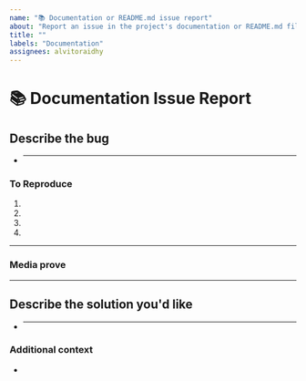```yaml
---
name: "📚 Documentation or README.md issue report"
about: "Report an issue in the project's documentation or README.md file."
title: ""
labels: "Documentation"
assignees: alvitoraidhy
---
```


# **📚 Documentation Issue Report**

## **Describe the bug**

<!-- A clear and concise description of what the bug is. -->

- ***

### **To Reproduce**

<!-- Steps to reproduce the error:
(e.g.:)
1. Use x argument / navigate to
2. Fill this information
3. Go to...
4. See error -->

<!-- Write the steps here (add or remove as many steps as needed)-->

1.
2.
3.
4.

---

### **Media prove**

<!-- If applicable, add screenshots or videos to help explain your problem. -->

---

## **Describe the solution you'd like**

<!-- A clear and concise description of what you want to happen. -->

- ***

### **Additional context**

<!-- Add any other context or additional information about the problem here.-->

-

<!--📛📛📛📛📛📛📛📛📛📛📛📛📛📛📛📛📛📛📛📛📛📛📛📛📛📛📛📛📛📛

Oh hi there! 😄

To expedite issue processing please search open and closed issues before submitting a new one.
Please read our Rules of Conduct at this repository's `.github/CODE_OF_CONDUCT.md`

📛📛📛📛📛📛📛📛📛📛📛📛📛📛📛📛📛📛📛📛📛📛📛📛📛📛📛📛📛📛📛📛-->

